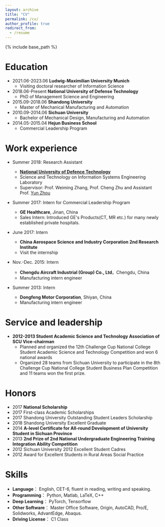 ```yaml
---
layout: archive
title: "CV"
permalink: /cv/
author_profile: true
redirect_from:
  - /resume
---
```


{% include base_path %}

Education
======
* 2021.06-2023.06 **Ludwig-Maximilian University Munich**
  * Visiting doctoral researcher of Information Science
* 2018.06-Present **National University of Defense Technology**
  * PhD of Management Science and Engineering
* 2015.09-2018.06 **Shandong University**
  * Master of Mechanical Manufacturing and Automation
* 2010.09-2014.06 **Sichuan University**
  * Bachelor of Mechanical Design, Manufacturing and Automation
* 2014.05-2015.04 **Hejun Business School**
  * Commercial Leadership Program

Work experience
======
* Summer 2018: Research Assistant
  * [**National University of Defence Technology**](https://english.nudt.edu.cn/)
  * Science and Technology on Information Systems Engineering Laboratory
  * Supervisor: Prof. Weiming Zhang, Prof. Cheng Zhu and Assistant Prof. [Yun Zhou](https://yzhou.github.io/#opennewwindow)

* Summer 2017: Intern for Commercial Leadership Program
  * **GE Healthcare**, Jinan, China
  * Sales Intern: Introduced GE's Products(CT, MR etc.) for many newly established private hospitals.

* June 2017: Intern
  * **China Aerospace Science and Industry Corporation 2nd Research Institute**
  * Visit the internship

* Nov.-Dec. 2015: Intern
  * **Chengdu Aircraft Industrial (Group) Co., Ltd**，Chengdu, China
  * Manufacturing intern engineer 

* Summer 2013: Intern
  * **Dongfeng Motor Corporation**, Shiyan, China
  * Manufacturing intern engineer

<!--<ul>{% for post in site.publications %}-->
<!--{% include archive-single-cv.html %}-->
<!--{% endfor %}</ul>-->

<!--Talks-->
<!--======-->
<!--  <ul>{% for post in site.talks %}-->
<!--    {% include archive-single-talk-cv.html %}-->
<!--  {% endfor %}</ul>-->
  
<!--Teaching-->
<!--======-->
<!--  <ul>{% for post in site.teaching %}-->
<!--    {% include archive-single-cv.html %}-->
<!--  {% endfor %}</ul>-->


Service and leadership
======
* **2012-2013 Student Academic Science and Technology Association of SCU Vice-chairman**
  * Planned and organized the 12th Challenge Cup National College Student Academic Science and Technology Competition and won 6 national awards
  * Organized 28 teams from Sichuan University to participate in the 8th Challenge Cup National College Student Business Plan Competition and 11 teams won the first prize.
  
Honors
======
* 2017 **National Scholarship**
* 2017 First-class Academic Scholarships
* 2017 Shandong University Outstanding Student Leaders Scholarship
* 2018 Shandong University Excellent Graduate
* 2014 **A-level Certificate for All-round Development of University Student in Sichuan Province**
* 2013 **2nd Prize of 2nd National Undergraduate Engineering Training Integration Ability Competition**
* 2012 Sichuan University 2012 Excellent Student Cadres
* 2012 Award for Excellent Students in Rural Areas Social Practice

Skills
======
* **Language**：      English, CET-6, fluent in reading, writing and speaking.
* **Programming**： Python, Matlab, LaTeX, C++
* **Deep Learning**： PyTorch, Tensorflow
* **Other Software**： Master Office Software, Origin, AutoCAD, Pro/E, Solidworks, AdvantEdge, Abaqus.
* **Driving License**： C1 Class

